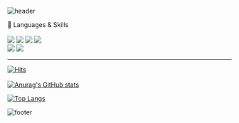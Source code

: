 <!--
**Jay1025/Jay1025** is a ✨ _special_ ✨ repository because its `README.md` (this file) appears on your GitHub profile.

Here are some ideas to get you started:

- 🔭 I’m currently working on ...
- 🌱 I’m currently learning ...
- 👯 I’m looking to collaborate on ...
- 🤔 I’m looking for help with ...
- 💬 Ask me about ...
- 📫 How to reach me: ...
- 😄 Pronouns: ...
- ⚡ Fun fact: ...  
-->

![header](https://capsule-render.vercel.app/api?type=soft&color=FED100&height=130&section=header&text=👋😃Jaewoo%20Park&fontSize=40&animation=fadeIn&fontAlign=70)


🦊 Languages & Skills <br> <br>
<img src="https://img.shields.io/badge/HTML5-34F26?style=flat-square&logo=HTML5&logoColor=white"/></a> 
<img src="https://img.shields.io/badge/CSS3-1572B6?style=flat-square&logo=CSS3&logoColor=white"/></a> 
<img src="https://img.shields.io/badge/JavaScript-F7DF1E?style=flat-square&logo=JavaScript&logoColor=white"/></a> 
<img src="https://img.shields.io/badge/Bootstrap-7952B3?style=flat-square&logo=Bootstrap&logoColor=white" /></a><br>
<img src="https://img.shields.io/badge/React-61DAFB?style=flat-square&logo=React&logoColor=white"/></a> 
<img src="https://img.shields.io/badge/Redux-764ABC?style=flat-square&logo=Redux&logoColor=white" /></a> <hr>

[![Hits](https://hits.seeyoufarm.com/api/count/incr/badge.svg?url=https%3A%2F%2Fgithub.com%2FJay1025&count_bg=%23F3CB22&title_bg=%23D91B1B&icon=github.svg&icon_color=%23E9CE25&title=hits&edge_flat=false)](https://hits.seeyoufarm.com) <br><br>
[![Anurag's GitHub stats](https://github-readme-stats.vercel.app/api?username=JaewooPark)](https://github.com/Jay1025/github-readme-stats&theme=merko&bg_color=627909) </a>

[![Top Langs](https://github-readme-stats.vercel.app/api/top-langs/?username=anuraghazra&layout=compact)](https://github.com/anuraghazra/github-readme-stats) 
<!-- ![trophy](https://github-profile-trophy.vercel.app/?username=whl5105) --> 
![footer](https://capsule-render.vercel.app/api?type=soft&color=FED100&height=10&section=footer)

